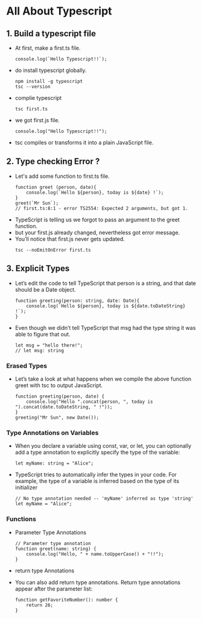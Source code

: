 # All About Typescript  

## 1. Build a typescript file 
- At first, make a first.ts file.
    ```
    console.log(`Hello Typescript!!`);
    ```
- do install typescript globally.
    ```
    npm install -g typescript
    tsc --version
    ```
- complie typescript
    ```
    tsc first.ts
    ```
- we got first.js file.
    ```
    console.log("Hello Typescript!!");
    ```
- tsc compiles or transforms it into a plain JavaScript file. 

## 2. Type checking Error ?
- Let's add some function to first.ts file.
    ```
    function greet (person, date){
        console.log(`Hello ${person}, today is ${date} !`);
    }
    greet(`Mr Sun`);
    // first.ts:8:1 - error TS2554: Expected 2 arguments, but got 1.
    ```
- TypeScript is telling us we forgot to pass an argument to the greet function.
- but your first.js already changed, nevertheless got error message.
- You’ll notice that first.js never gets updated.
    ```
    tsc --noEmitOnError first.ts
    ```
## 3. Explicit Types
- Let’s edit the code to tell TypeScript that person is a string, and that date should be a Date object. 
    ```
    function greeting(person: string, date: Date){
        console.log(`Hello ${person}, today is ${date.toDateString} !`);
    }
    ```
- Even though we didn’t tell TypeScript that msg had the type string it was able to figure that out.
    ```
    let msg = "hello there!";
    // let msg: string
    ```

### Erased Types
- Let’s take a look at what happens when we compile the above function greet with tsc to output JavaScript.
    ```
    function greeting(person, date) {
        console.log("Hello ".concat(person, ", today is ").concat(date.toDateString, " !"));
    }
    greeting("Mr Sun", new Date());
    ```
### Type Annotations on Variables
- When you declare a variable using const, var, or let, you can optionally add a type annotation to explicitly specify the type of the variable:
    ```
    let myName: string = "Alice";
    ```
- TypeScript tries to automatically infer the types in your code. For example, the type of a variable is inferred based on the type of its initializer
    ```
    // No type annotation needed -- 'myName' inferred as type 'string'
    let myName = "Alice";
    ```
### Functions
- Parameter Type Annotations
    ```
    // Parameter type annotation
    function greet(name: string) {
        console.log("Hello, " + name.toUpperCase() + "!!");
    }
    ```

- return type Annotations
- You can also add return type annotations. Return type annotations appear after the parameter list:
    ```
    function getFavoriteNumber(): number {
        return 26;
    }
    ```